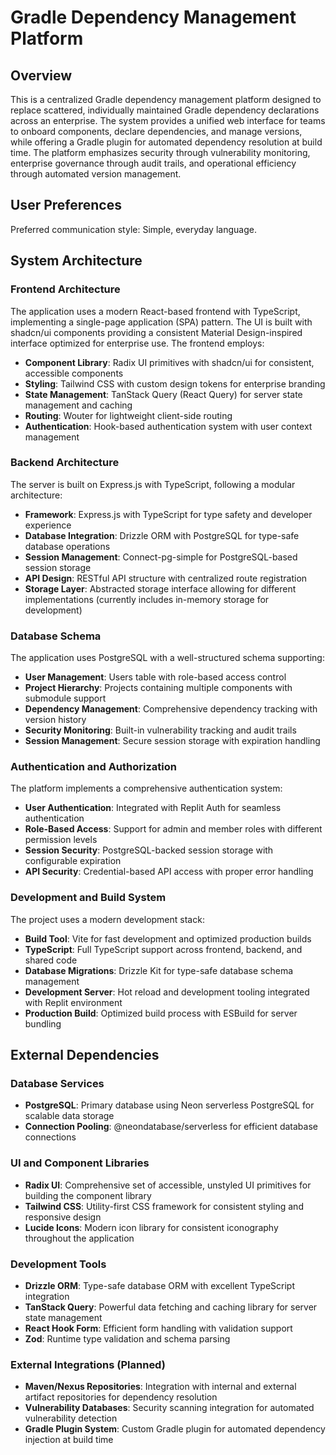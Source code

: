# Gradle Dependency Management Platform

## Overview
This is a centralized Gradle dependency management platform designed to replace scattered, individually maintained Gradle dependency declarations across an enterprise. The system provides a unified web interface for teams to onboard components, declare dependencies, and manage versions, while offering a Gradle plugin for automated dependency resolution at build time. The platform emphasizes security through vulnerability monitoring, enterprise governance through audit trails, and operational efficiency through automated version management.

## User Preferences
Preferred communication style: Simple, everyday language.

## System Architecture

### Frontend Architecture
The application uses a modern React-based frontend with TypeScript, implementing a single-page application (SPA) pattern. The UI is built with shadcn/ui components providing a consistent Material Design-inspired interface optimized for enterprise use. The frontend employs:
- **Component Library**: Radix UI primitives with shadcn/ui for consistent, accessible components
- **Styling**: Tailwind CSS with custom design tokens for enterprise branding
- **State Management**: TanStack Query (React Query) for server state management and caching
- **Routing**: Wouter for lightweight client-side routing
- **Authentication**: Hook-based authentication system with user context management

### Backend Architecture
The server is built on Express.js with TypeScript, following a modular architecture:
- **Framework**: Express.js with TypeScript for type safety and developer experience
- **Database Integration**: Drizzle ORM with PostgreSQL for type-safe database operations
- **Session Management**: Connect-pg-simple for PostgreSQL-based session storage
- **API Design**: RESTful API structure with centralized route registration
- **Storage Layer**: Abstracted storage interface allowing for different implementations (currently includes in-memory storage for development)

### Database Schema
The application uses PostgreSQL with a well-structured schema supporting:
- **User Management**: Users table with role-based access control
- **Project Hierarchy**: Projects containing multiple components with submodule support
- **Dependency Management**: Comprehensive dependency tracking with version history
- **Security Monitoring**: Built-in vulnerability tracking and audit trails
- **Session Management**: Secure session storage with expiration handling

### Authentication and Authorization
The platform implements a comprehensive authentication system:
- **User Authentication**: Integrated with Replit Auth for seamless authentication
- **Role-Based Access**: Support for admin and member roles with different permission levels
- **Session Security**: PostgreSQL-backed session storage with configurable expiration
- **API Security**: Credential-based API access with proper error handling

### Development and Build System
The project uses a modern development stack:
- **Build Tool**: Vite for fast development and optimized production builds
- **TypeScript**: Full TypeScript support across frontend, backend, and shared code
- **Database Migrations**: Drizzle Kit for type-safe database schema management
- **Development Server**: Hot reload and development tooling integrated with Replit environment
- **Production Build**: Optimized build process with ESBuild for server bundling

## External Dependencies

### Database Services
- **PostgreSQL**: Primary database using Neon serverless PostgreSQL for scalable data storage
- **Connection Pooling**: @neondatabase/serverless for efficient database connections

### UI and Component Libraries
- **Radix UI**: Comprehensive set of accessible, unstyled UI primitives for building the component library
- **Tailwind CSS**: Utility-first CSS framework for consistent styling and responsive design
- **Lucide Icons**: Modern icon library for consistent iconography throughout the application

### Development Tools
- **Drizzle ORM**: Type-safe database ORM with excellent TypeScript integration
- **TanStack Query**: Powerful data fetching and caching library for server state management
- **React Hook Form**: Efficient form handling with validation support
- **Zod**: Runtime type validation and schema parsing

### External Integrations (Planned)
- **Maven/Nexus Repositories**: Integration with internal and external artifact repositories for dependency resolution
- **Vulnerability Databases**: Security scanning integration for automated vulnerability detection
- **Gradle Plugin System**: Custom Gradle plugin for automated dependency injection at build time